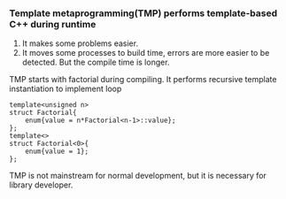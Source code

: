 ### Template metaprogramming(TMP) performs template-based C++ during runtime
1. It makes some problems easier.
2. It moves some processes to build time, errors are more easier to be detected.
But the compile time is longer.

TMP starts with factorial during compiling.
It performs recursive template instantiation to implement loop
```
template<unsigned n>
struct Factorial{
	enum{value = n*Factorial<n-1>::value};
};
template<>
struct Factorial<0>{
	enum{value = 1};
};
```
TMP is not mainstream for normal development, but it is necessary for library 
developer.